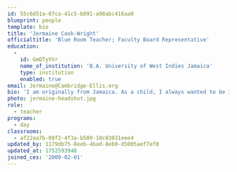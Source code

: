 ```yaml
---
id: 55c6d51a-07ca-41c5-b091-a98abc416aa0
blueprint: people
template: bio
title: 'Jermaine Cook-Wright'
officialtitle: 'Blue Room Teacher; Faculty Board Representative'
education:
  -
    id: GmQTyVVr
    name_of_institution: 'B.A. University of West Indies Jamaica'
    type: institution
    enabled: true
email: Jermaine@Cambridge-Ellis.org
bio: 'I am originally from Jamaica. As a child, I always wanted to be in the military, but after a summer of helping a friend who owned a preschool, I found my true calling. I became a preschool teacher in Jamaica in 1997, then moved to the US before the birth of my first daughter. I joined the teaching team at Cambridge-Ellis in 1999. I love being a preschool teacher, and I truly think it’s the best job in the world. I have been married for over two decades, and I have 3 children who have all gone to Cambridge-Ellis.'
photo: jermaine-headshot.jpg
role:
  - teacher
programs:
  - day
classrooms:
  - af22aa7b-08f2-4f3a-b509-10c03031eee4
updated_by: 1179db75-8eeb-4bad-8e60-d5005aef7ef8
updated_at: 1752593948
joined_ces: '2000-02-01'
---
```

